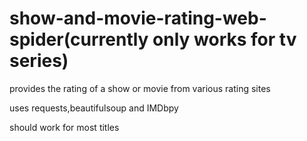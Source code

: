 # show-and-movie-rating-web-spider(currently only works for tv series)
provides the rating of a show or movie from various rating sites

uses requests,beautifulsoup and IMDbpy

should work for most titles 
